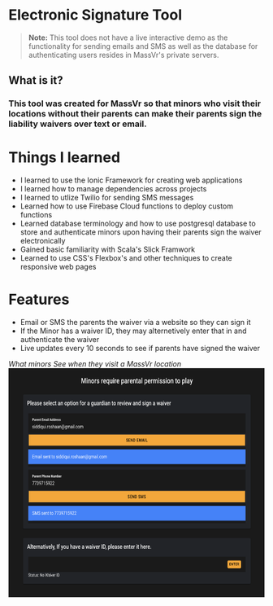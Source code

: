 # Electronic Signature Tool

> **Note:** This tool does not have a live interactive demo as the functionality for sending emails and SMS as well as the database for authenticating users resides in MassVr's private servers. 
## What is it?
### This tool was created for MassVr so that minors who visit their locations without their parents can make their parents sign the liability waivers over text or email. 

# Things I learned
- I learned to use the Ionic Framework for creating web applications
- I learned how to manage dependencies across projects 
- I learned to utlize Twilio for sending SMS messages
- Learned how to use Firebase Cloud functions to deploy custom functions
- Learned database terminology and how to use postgresql database to store and authenticate minors upon having their parents sign the waiver electronically
- Gained basic familiarity with Scala's Slick Framwork 
- Learned to use CSS's Flexbox's and other techniques to create responsive web pages

# Features
- Email or SMS the parents the waiver via a website so they can sign it
- If the Minor has a waiver ID, they may alternetively enter that in and authenticate the waiver
- Live updates every 10 seconds to see if parents have signed the waiver


*What minors See when they visit a MassVr location*
<br/>
<img src = "Images/ElectronicSignature.png" height = 450px/>

